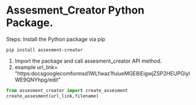 # Assesment_Creator Python Package.

Steps: Install the Python package via pip
```
pip install assesment-creator
```
1. Import the package and call assesment_creator API method.
2. example url_link= "https:docsgooglecomformsd1WLfwaz1fuiueMGE8iEigwjZSP2HEUPGlyIWE9QNYhpg/edit"

```python
from assesment_creator import create_assesment
create_assesment(url_link,filename)
```